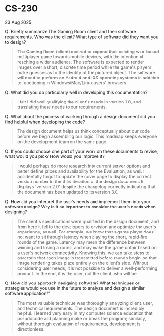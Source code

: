 # CS-230
23 Aug 2025


Q: Briefly summarize The Gaming Room client and their software requirements. Who was the client? What type of software did they want you to design?

> The Gaming Room (client) desired to expand their existing web-based multiplayer game towards mobile devices, with the intention of reaching a wider audience.
> The software is expected to render images over a short, discrete time period while the game's players make guesses as to the identity of the pictured object.
> The software will need to perform on Android and iOS operating systems in addition to functioning in Windows/Mac/Linux users' browsers.


Q: What did you do particularly well in developing this documentation?

> I felt I did well qualifying the client's needs in version 1.0, and translating these needs to our requirements.


Q: What about the process of working through a design document did you find helpful when developing the code?

> The design document helps us think conceptually about our code before we begin assembling our logic.
> This roadmap keeps everyone on the development team on the same page.


Q: If you could choose one part of your work on these documents to revise, what would you pick? How would you improve it?

> I would perhaps do more research into current server options and better define prices and availability for the Evaluation, as well.
> I accidentally forgot to update the cover page to display the correct version number in the third iteration of the design document. It displays 'version 2.0' despite the changelog correctly indicating that the document has been updated to its version 3.0.


Q: How did you interpret the user’s needs and implement them into your software design? Why is it so important to consider the user’s needs when designing?

> The client's specifications were qualified in the design document, and from here it fell to the developers to envision and optimize the user's experience, as well.
> For example, we know that a game player does not want to sit through latency when playing the short, rapid-fire rounds of the game. Latency may mean the difference between winning and losing a round, and may make the game unfair based on a user's network connectivity. Knowing this, we can take steps to ascertain that each image is transmitted before rounds begin, so that image rendering takes place entirely on the client's side.
> Without considering user needs, it is not possible to deliver a well-performing product. In the end, it is the user, not the client, who will be 


Q: How did you approach designing software? What techniques or strategies would you use in the future to analyze and design a similar software application?”

> The most valuable technique was thoroughly analyzing client, user, and technical requirements. The design document is incredibly helpful. I learned very early in my computer science education that pseudocode and planning make or break the program; similarly, without thorough evaluation of requirements, development is directionless.
